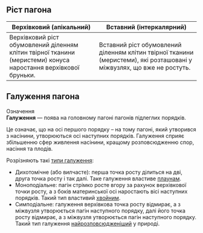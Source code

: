 Ріст пагона
-----------

| Верхівковий (апікальний) | Вставний (інтеркалярний) | 
| -- | -- |
| Верхівковий ріст обумовлений діленням клітин твірної тканини (меристеми) конуса наростання верхівкової бруньки. | Вставний ріст обумовлений діленням клітин твірної тканини (меристеми), які розташовані у міжвузлях, що вже не ростуть. | 


Галуження пагона
----------------
<div class="eoz-wrap">
<span class="eoz">Означення</span>
<div class="eoz-text">
<b>Галуження</b> — поява на головному пагонi пагонiв пiдлеглих порядкiв.
</div>
</div>

Це означає, що на осі першого порядку – на тому пагоні, який утворився з
насінини, утворюються осі наступних порядків. Галуження сприяє
збільшенню сфер живлення насінини, кращому розповсюдженню спор, насіння
та плодів.

Розрізняють такі <u>типи галуження</u>:
<ul>
<li><span class="p1">Дихотомічне</span> (або вилчасте): перша точка росту ділиться на дві, друга точка росту і так далі. Таке галуження властиве <u>плаунам</u>.</li>
<li><span class="p1">Моноподіальне</span>: пагін стрімко росте вгору за рахунок верхівкової точки росту, а з боків материнської осі наростають вісі наступних порядків. Такий тип властивий <u>хвойним</u>.</li>
<li><span class="p1">Симподіальне</span>: галуження верхівкова точка росту відмирає, а з міжвузля утворюється пагін наступного порядку, далі його точка росту відмирає, а з міжвузля утворюється пагін наступного порядку. Такий тип галуження <u>найрозповсюдженiший</u> у природі.</li>
